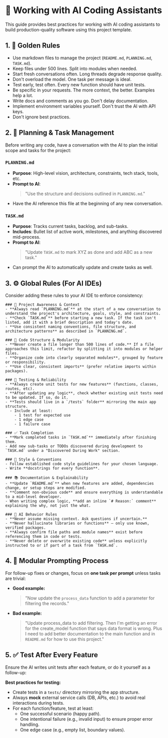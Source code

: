 # 🧠 Working with AI Coding Assistants

This guide provides best practices for working with AI coding assistants to build production-quality software using this project template.

## 1. 🔑 Golden Rules

*   Use markdown files to manage the project (`README.md`, `PLANNING.md`, `TASK.md`).
*   Keep files under 500 lines. Split into modules when needed.
*   Start fresh conversations often. Long threads degrade response quality.
*   Don't overload the model. One task per message is ideal.
*   Test early, test often. Every new function should have unit tests.
*   Be specific in your requests. The more context, the better. Examples help a lot.
*   Write docs and comments as you go. Don't delay documentation.
*   Implement environment variables yourself. Don't trust the AI with API keys.
*   Don't ignore best practices.

## 2. 🧠 Planning & Task Management

Before writing any code, have a conversation with the AI to plan the initial scope and tasks for the project:

### `PLANNING.md`

*   **Purpose**: High-level vision, architecture, constraints, tech stack, tools, etc.
*   **Prompt to AI**:
    > "Use the structure and decisions outlined in `PLANNING.md`."
*   Have the AI reference this file at the beginning of any new conversation.

### `TASK.md`

*   **Purpose**: Tracks current tasks, backlog, and sub-tasks.
*   **Includes**: Bullet list of active work, milestones, and anything discovered mid-process.
*   **Prompt to AI**:
    > "Update `TASK.md` to mark XYZ as done and add ABC as a new task."
*   Can prompt the AI to automatically update and create tasks as well.

## 3. ⚙️ Global Rules (For AI IDEs)

Consider adding these rules to your AI IDE to enforce consistency:

```text
### 🔄 Project Awareness & Context
- **Always read `PLANNING.md`** at the start of a new conversation to understand the project's architecture, goals, style, and constraints.
- **Check `TASK.md`** before starting a new task. If the task isn't listed, add it with a brief description and today's date.
- **Use consistent naming conventions, file structure, and architecture patterns** as described in `PLANNING.md`.

### 🧱 Code Structure & Modularity
- **Never create a file longer than 500 lines of code.** If a file approaches this limit, refactor by splitting it into modules or helper files.
- **Organize code into clearly separated modules**, grouped by feature or responsibility.
- **Use clear, consistent imports** (prefer relative imports within packages).

### 🧪 Testing & Reliability
- **Always create unit tests for new features** (functions, classes, routes, etc).
- **After updating any logic**, check whether existing unit tests need to be updated. If so, do it.
- **Tests should live in a `/tests` folder** mirroring the main app structure.
  - Include at least:
    - 1 test for expected use
    - 1 edge case
    - 1 failure case

### ✅ Task Completion
- **Mark completed tasks in `TASK.md`** immediately after finishing them.
- Add new sub-tasks or TODOs discovered during development to `TASK.md` under a "Discovered During Work" section.

### 📎 Style & Conventions
- Follow established code style guidelines for your chosen language.
- Write **docstrings for every function**.

### 📚 Documentation & Explainability
- **Update `README.md`** when new features are added, dependencies change, or setup steps are modified.
- **Comment non-obvious code** and ensure everything is understandable to a mid-level developer.
- When writing complex logic, **add an inline `# Reason:` comment** explaining the why, not just the what.

### 🧠 AI Behavior Rules
- **Never assume missing context. Ask questions if uncertain.**
- **Never hallucinate libraries or functions** – only use known, verified packages.
- **Always confirm file paths and module names** exist before referencing them in code or tests.
- **Never delete or overwrite existing code** unless explicitly instructed to or if part of a task from `TASK.md`.
```

## 4. 🧩 Modular Prompting Process

For follow-up fixes or changes, focus on **one task per prompt** unless tasks are trivial:

*   **Good example:**
    > "Now update the `process_data` function to add a parameter for filtering the records."
*   **Bad example:**
    > "Update process_data to add filtering. Then I'm getting an error for the create_model function that says data format is wrong. Plus I need to add better documentation to the main function and in `README.md` for how to use this project."

## 5. ✅ Test After Every Feature

Ensure the AI writes unit tests after each feature, or do it yourself as a follow-up:

**Best practices for testing:**

*   Create tests in a `tests/` directory mirroring the app structure.
*   Always **mock** external service calls (DB, APIs, etc.) to avoid real interactions during tests.
*   For each function/feature, test at least:
    *   One successful scenario (happy path).
    *   One intentional failure (e.g., invalid input) to ensure proper error handling.
    *   One edge case (e.g., empty list, boundary values).
